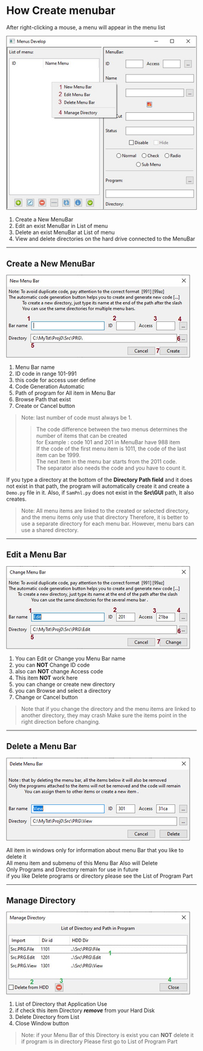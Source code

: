 How Create menubar
=====================
After right-clicking a mouse, a menu will appear in the menu list

![](images/1/mnb1-1.jpg)

 1. Create a New MenuBar
 2. Edit an exist MenuBar in List of menu
 3. Delete an exist MenuBar at List of menu
 4. View and delete directories on the hard drive connected to the MenuBar

------------------------------------------------------------------

Create a New MenuBar
--------------------

![](images/1/nmnb2-1.jpg)

 1. Menu Bar name
 2. ID code in range 101-991
 3. this code for access user define
 4. Code Generation Automatic
 5. Path of program for All item in Menu Bar
 6. Browse Path that exist
 7. Create or Cancel button 

> Note: last number of code must always be 1.
> > The code difference between the two menus determines the number of items that can be created  
  > for Example : code 101 and 201 in MenuBar have 988 item  
  > If the code of the first menu item is 1011, the code of the last item can be 1999.  
  > The next item in the menu bar starts from the 2011 code.  
  > The separator also needs the code and you have to count it.

If you type a directory at the bottom of the **Directory Path field** and it does not exist in that path, 
the program will automatically create it and create a ``Demo.py`` file in it. 
Also, if ``SamPnl.py`` does not exist in the **Src\GUI** path, It also creates.

> Note: All menu items are linked to the created or selected directory, and the menu items only use that directory
> Therefore, it is better to use a separate directory for each menu bar. However, menu bars can use a shared directory.

---------------------------------------------------------------------------------------------------

Edit a Menu Bar
---------------
![](images/1/emnb3-1.jpg)

1. You can Edit or Change you Menu Bar name
2. you can **NOT** Change ID code
3. also can **NOT** change Access code
4. This item **NOT** work here
5. you can change or create new directory
6. you can Browse and select a directory
7. Change or Cancel button

> Note that if you change the directory and the menu items are linked to another directory, they may crash
Make sure the items point in the right direction before changing.

---------------------------------------------------------------------------------------------------

Delete a Menu Bar
-----------------
![](images/1/dmnb4.jpg)

All item in windows only for information about menu Bar that you like to delete it  
All menu item and submenu of this Menu Bar Also will Delete  
Only Programs and Directory remain for use in future  
if you like Delete programs or directory please see the List of Program Part  

---------------------------------------------------------------------------------------------------

Manage Directory
----------------
![](images/1/mdr1-1.jpg)

1. List of Directory that Application Use
2. if check this item Directory ***remove*** from your Hard Disk
3. Delete Directory from List
4. Close Window button

> Note: if your Menu Bar of this Directory is exist you can **NOT** delete it  
> if program is in directory Please first go to List of Program Part
